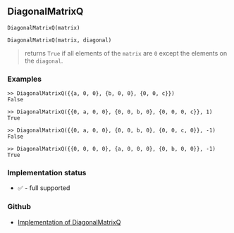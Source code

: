 ## DiagonalMatrixQ

```
DiagonalMatrixQ(matrix)
```

```
DiagonalMatrixQ(matrix, diagonal)
```

> returns `True` if all elements of the `matrix` are `0` except the elements on the `diagonal`.

### Examples

```
>> DiagonalMatrixQ({{a, 0, 0}, {b, 0, 0}, {0, 0, c}}) 
False

>> DiagonalMatrixQ({{0, a, 0, 0}, {0, 0, b, 0}, {0, 0, 0, c}}, 1) 
True

>> DiagonalMatrixQ({{0, a, 0, 0}, {0, 0, b, 0}, {0, 0, c, 0}}, -1)
False

>> DiagonalMatrixQ({{0, 0, 0, 0}, {a, 0, 0, 0}, {0, b, 0, 0}}, -1)
True
```






### Implementation status

* &#x2705; - full supported

### Github

* [Implementation of DiagonalMatrixQ](https://github.com/axkr/symja_android_library/blob/master/symja_android_library/matheclipse-core/src/main/java/org/matheclipse/core/builtin/PredicateQ.java#L346) 
